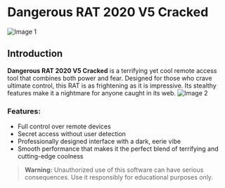 # Dangerous RAT 2020 V5 Cracked

![Image 1](https://i.postimg.cc/Pq3DNqGC/Screenshot-1.png)

## Introduction
**Dangerous RAT 2020 V5 Cracked** is a terrifying yet cool remote access tool that combines both power and fear. Designed for those who crave ultimate control, this RAT is as frightening as it is impressive. Its stealthy features make it a nightmare for anyone caught in its web.
![Image 2](https://i.postimg.cc/pT3nY1Lx/Screenshot-2.png)
### Features:
- Full control over remote devices
- Secret access without user detection
- Professionally designed interface with a dark, eerie vibe
- Smooth performance that makes it the perfect blend of terrifying and cutting-edge coolness

> **Warning:** Unauthorized use of this software can have serious consequences. Use it responsibly for educational purposes only.
